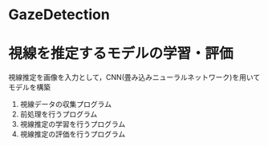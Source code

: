 # GazeDetection
<h1>視線を推定するモデルの学習・評価</h1>
視線推定を画像を入力として，CNN(畳み込みニューラルネットワーク)を用いてモデルを構築

1. 視線データの収集プログラム
2. 前処理を行うプログラム
3. 視線推定の学習を行うプログラム
4. 視線推定の評価を行うプログラム


